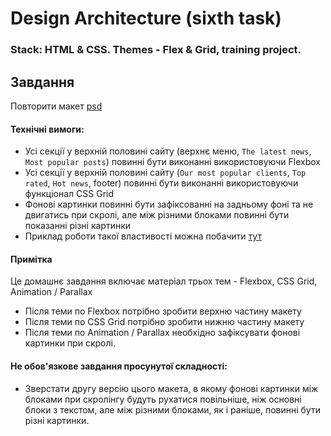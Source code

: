 # Design Architecture (sixth task)
### Stack: HTML & CSS. Themes - Flex & Grid, training project.
## Завдання

Повторити макет [psd](Design_Architecture.psd)

#### Технічні вимоги:
- Усі секції у верхній половині сайту (верхнє меню, `The latest news`, `Most popular posts`) повинні бути виконанні використовуючи Flexbox
- Усі секції у верхній половині сайту (`Our most popular clients`, `Top rated`, `Hot news`, footer) повинні бути виконанні використовуючи функціонал CSS Grid
- Фонові картинки повинні бути зафіксованні на задньому фоні та не двигатись при скролі, але між різними блоками повинні бути показанні різні картинки
- Приклад роботи такої властивості можна побачити [тут](./Preview.gif)


#### Примітка
Це домашнє завдання включає матеріал трьох тем - Flexbox, CSS Grid, Animation / Parallax
 - Після теми по Flexbox потрібно зробити верхню частину макету
 - Після теми по CSS Grid потрібно зробити нижню частину макету
 - Після теми по Animation / Parallax необхідно зафіксувати фонові картинки при скролі.

#### Не обов'язкове завдання просунутої складності:
- Зверстати другу версію цього макета, в якому фонові картинки між блоками при скролінгу будуть рухатися повільніше, ніж основні блоки з текстом, але між різними блоками, як і раніше, повинні бути різні картинки.

